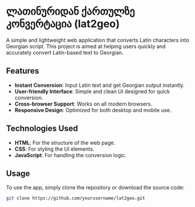 # ლათინურიდან ქართულზე კონვერტაცია (lat2geo)

A simple and lightweight web application that converts Latin characters into Georgian script. This project is aimed at helping users quickly and accurately convert Latin-based text to Georgian.

## Features
- **Instant Conversion**: Input Latin text and get Georgian output instantly.
- **User-friendly Interface**: Simple and clean UI designed for quick conversion.
- **Cross-browser Support**: Works on all modern browsers.
- **Responsive Design**: Optimized for both desktop and mobile use.

## Technologies Used
- **HTML**: For the structure of the web page.
- **CSS**: For styling the UI elements.
- **JavaScript**: For handling the conversion logic.
  
## Usage
To use the app, simply clone the repository or download the source code:
```bash
git clone https://github.com/yourusername/lat2geo.git
